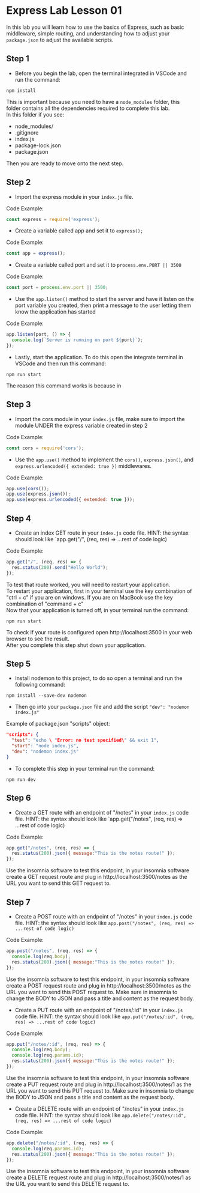 # Express Lab Lesson 01

In this lab you will learn how to use the basics of Express, such as basic middleware, simple routing, and understanding how to adjust your `package.json` to adjust the available scripts.

## Step 1
- Before you begin the lab, open the terminal integrated in VSCode and run the command:
```shell
npm install
```
This is important because you need to have a `node_modules` folder, this folder contains all the dependencies required to complete this lab.
<br>
In this folder if you see:

- node_modules/
- .gitignore
- index.js
- package-lock.json
- package.json

Then you are ready to move onto the next step.

## Step 2
- Import the express module in your `index.js` file.

Code Example:
```JavaScript
const express = require('express');
```

- Create a variable called app and set it to `express();`

Code Example:
```JavaScript
const app = express();
```

- Create a variable called port and set it to `process.env.PORT || 3500`

Code Example:
```JavaScript
const port = process.env.port || 3500;
```

- Use the `app.listen()` method to start the server and have it listen on the port variable you created, then print a message to the user letting them know the application has started

Code Example:
```JavaScript
app.listen(port, () => {
  console.log(`Server is running on port ${port}`);
});
```

- Lastly, start the application. To do this open the integrate terminal in VSCode and then run this command:
```shell
npm run start
```
The reason this command works is because in 

## Step 3
- Import the cors module in your `index.js` file, make sure to import the module UNDER the express variable created in step 2

Code Example:
```JavaScript
const cors = require('cors');
```

- Use the `app.use()` method to implement the `cors()`, `express.json()`, and `express.urlencoded({ extended: true })` middlewares.

Code Example:
```JavaScript
app.use(cors());
app.use(express.json());
app.use(express.urlencoded({ extended: true }));
```

## Step 4
- Create an index GET route in your `index.js` code file. HINT: the syntax should look like `app.get("/", (req, res) => ...rest of code logic)

Code Example:
```JavaScript
app.get("/", (req, res) => {
  res.status(200).send("Hello World");
});
```

To test that route worked, you will need to restart your application.
<br>
To restart your application, first in your terminal use the key combination of "ctrl + c" if you are on windows. If you are on MacBook use the key combination of "command + c"
<br>
Now that your application is turned off, in your terminal run the command:
```shell
npm run start
```
To check if your route is configured open http://localhost:3500 in your web browser to see the result.
<br>
After you complete this step shut down your application.

## Step 5
- Install nodemon to this project, to do so open a terminal and run the following command:
```shell
npm install --save-dev nodemon
```

- Then go into your `package.json` file and add the script `"dev": "nodemon index.js"`

Example of package.json "scripts" object:
```package.json scripts
"scripts": {
  "test": "echo \ "Error: no test specified\" && exit 1",
  "start": "node index.js",
  "dev": "nodemon index.js"
}
```
- To complete this step in your terminal run the command:
```shell
npm run dev
```

## Step 6
- Create a GET route with an endpoint of "/notes" in your `index.js` code file. HINT: the syntax should look like `app.get("/notes", (req, res) => ...rest of code logic)

Code Example:
```JavaScript
app.get("/notes", (req, res) => {
  res.status(200).json({ message:"This is the notes route!" });
});
```
Use the insomnia software to test this endpoint, in your insomnia software create a GET request route and plug in http://localhost:3500/notes as the URL you want to send this GET request to.

## Step 7
- Create a POST route with an endpoint of "/notes" in your `index.js` code file. HINT: the syntax should look like `app.post("/notes", (req, res) => ...rest of code logic)`

Code Example:
```JavaScript
app.post("/notes", (req, res) => {
  console.log(req.body);
  res.status(200).json({ message:"This is the notes route!" });
});
```
Use the insomnia software to test this endpoint, in your insomnia software create a POST request route and plug in http://localhost:3500/notes as the URL you want to send this POST request to. Make sure in insomnia to change the BODY to JSON and pass a title and content as the request body.

- Create a PUT route with an endpoint of "/notes/:id" in your `index.js` code file. HINT: the syntax should look like `app.put("/notes/:id", (req, res) => ...rest of code logic)`

Code Example:
```JavaScript
app.put("/notes/:id", (req, res) => {
  console.log(req.body);
  console.log(req.params.id);
  res.status(200).json({ message:"This is the notes route!" });
});
```
Use the insomnia software to test this endpoint, in your insomnia software create a PUT request route and plug in http://localhost:3500/notes/1 as the URL you want to send this PUT request to. Make sure in insomnia to change the BODY to JSON and pass a title and content as the request body.

- Create a DELETE route with an endpoint of "/notes" in your `index.js` code file. HINT: the syntax should look like `app.delete("/notes/:id", (req, res) => ...rest of code logic)`

Code Example:
```JavaScript
app.delete("/notes/:id", (req, res) => {
  console.log(req.params.id);
  res.status(200).json({ message:"This is the notes route!" });
});
```
Use the insomnia software to test this endpoint, in your insomnia software create a DELETE request route and plug in http://localhost:3500/notes/1 as the URL you want to send this DELETE request to.